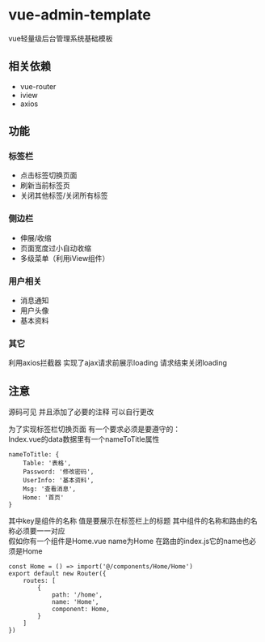 # vue-admin-template
vue轻量级后台管理系统基础模板

## 相关依赖
* vue-router
* iview
* axios

## 功能

### 标签栏
* 点击标签切换页面
* 刷新当前标签页
* 关闭其他标签/关闭所有标签

### 侧边栏
* 伸展/收缩
* 页面宽度过小自动收缩
* 多级菜单（利用iView组件）

### 用户相关
* 消息通知
* 用户头像
* 基本资料

### 其它
利用axios拦截器 实现了ajax请求前展示loading 请求结束关闭loading

## 注意
源码可见 并且添加了必要的注释 可以自行更改

为了实现标签栏切换页面 有一个要求必须是要遵守的：<br>
Index.vue的data数据里有一个nameToTitle属性
```
nameToTitle: {
    Table: '表格',
    Password: '修改密码',
    UserInfo: '基本资料',
    Msg: '查看消息',
    Home: '首页'
}
```
其中key是组件的名称 值是要展示在标签栏上的标题 其中组件的名称和路由的名称必须要一一对应<br>
假如你有一个组件是Home.vue name为Home 在路由的index.js它的name也必须是Home
```
const Home = () => import('@/components/Home/Home')
export default new Router({
    routes: [
        {
            path: '/home',
            name: 'Home',
            component: Home,
        }
    ]
})
```
